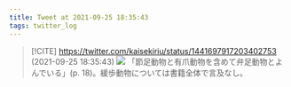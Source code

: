 ```yaml
---
title: Tweet at 2021-09-25 18:35:43
tags: twitter_log
---
```


> [!CITE] https://twitter.com/kaisekiriu/status/1441697917203402753 (2021-09-25 18:35:43)
> ![](https://twitter.com/kaisekiriu/status/1441697917203402753)
> 「節足動物と有爪動物を含めて弁足動物とよんでいる」(p. 18)。緩歩動物については書籍全体で言及なし。
